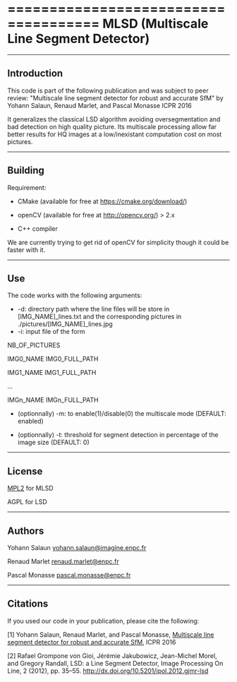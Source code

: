 =====================================
MLSD (Multiscale Line Segment Detector)
=====================================

------------
Introduction
------------


This code is part of the following publication and was subject to peer review:
"Multiscale line segment detector for robust and accurate SfM" by Yohann Salaun, Renaud Marlet, and Pascal Monasse ICPR 2016

It generalizes the classical LSD algorithm avoiding oversegmentation and bad detection on high quality picture.
Its multiscale processing allow far better results for HQ images at a low/inexistant computation cost on most pictures.

------------
Building
------------

Requirement:

- CMake (available for free at https://cmake.org/download/)

- openCV (available for free at http://opencv.org/) > 2.x

- C++ compiler

We are currently trying to get rid of openCV for simplicity though it could be faster with it.

------------
Use
------------

The code works with the following arguments:

- -d: directory path where the line files will be store in [IMG_NAME]_lines.txt and the corresponding pictures in ./pictures/[IMG_NAME]_lines.jpg
- -i: input file of the form

NB_OF_PICTURES

IMG0_NAME IMG0_FULL_PATH

IMG1_NAME IMG1_FULL_PATH

...

IMGn_NAME IMGn_FULL_PATH

- (optionnally) -m: to enable(1)/disable(0) the multiscale mode (DEFAULT: enabled)

- (optionnally) -t: threshold for segment detection in percentage of the image size (DEFAULT: 0)

------------
License
------------

[MPL2](https://github.com/ySalaun/MLSD/edit/master/LICENSE.mlsd) for MLSD

AGPL for LSD

------------
Authors
------------

Yohann Salaun <yohann.salaun@imagine.enpc.fr>

Renaud Marlet <renaud.marlet@enpc.fr>

Pascal Monasse <pascal.monasse@enpc.fr>

------------
Citations
------------

If you used our code in your publication, please cite the following:

[1] Yohann Salaun, Renaud Marlet, and Pascal Monasse, [Multiscale line segment detector for robust and accurate SfM](https://drive.google.com/file/d/0B96kyL2SBsmzOFY0b2hnSm54eTQ/view),  ICPR 2016

[2] Rafael Grompone von Gioi, Jérémie Jakubowicz, Jean-Michel Morel, and Gregory Randall, LSD: a Line Segment Detector, Image Processing On Line, 2 (2012), pp. 35–55. http://dx.doi.org/10.5201/ipol.2012.gjmr-lsd
